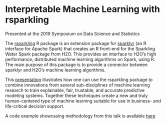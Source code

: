 # Interpretable Machine Learning with rsparkling

Presented at the 2019 Symposium on Data Science and Statistics

The [rsparkling](https://github.com/h2oai/sparkling-water/tree/master/r) R package is an extension package for [sparklyr](https://github.com/rstudio/sparklyr) (an R interface for Apache Spark) that creates an R front-end for the Sparkling Water Spark package from H2O. This provides an interface to H2O’s high performance, distributed machine learning algorithms on Spark, using R. The main purpose of this package is to provide a connector between sparklyr and H2O’s machine learning algorithms.

This [presentation](https://github.com/navdeep-G/sdss-2019/blob/master/presentation/sdss_rsparkling_mli_2019.pdf) illustrates how one can use the rsparkling package to combine innovations from several sub-disciplines of machine learning research to train explainable, fair, trustable, and accurate predictive modeling systems. Together these techniques create a new and truly human-centered type of machine learning suitable for use in business- and life-critical decision support. 

A code example showcasing methodology from this talk is available [here](https://github.com/navdeep-G/sdss-2019/blob/master/r/rsparkling_mli.R)